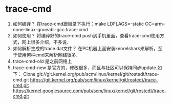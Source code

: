 # trace-cmd
1. 如何编译？
   在trace-cmd跟目录下执行：make LDFLAGS=-static CC=arm-none-linux-gnueabi-gcc trace-cmd
2. 如何使用？
   将编译好的trace-cmd push到手机里面，查看trace-cmd使用方式，网上很多介绍，不多说.
3. 如何解析生成的trace.dat文件？
   在PC机器上面安装kenrelshark来解析，至于使用何种cmd来解析网络很多.
4. trace-cmd-old
   是之前网络上
5. trace-cmd-new
   是官方的，修改很多，而且与社区可以保持同步update.如下：
   Clone
   git://git.kernel.org/pub/scm/linux/kernel/git/rostedt/trace-cmd.git
   https://git.kernel.org/pub/scm/linux/kernel/git/rostedt/trace-cmd.git
   https://kernel.googlesource.com/pub/scm/linux/kernel/git/rostedt/trace-cmd.git
